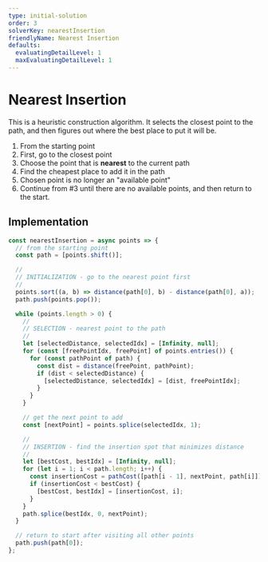 ```yaml
---
type: initial-solution
order: 3
solverKey: nearestInsertion
friendlyName: Nearest Insertion
defaults:
  evaluatingDetailLevel: 1
  maxEvaluatingDetailLevel: 1
---
```


# Nearest Insertion

This is a heuristic construction algorithm. It selects the closest point to the path, and then figures out where the best place to put it will be.

1. From the starting point
2. First, go to the closest point
3. Choose the point that is **nearest** to the current path
4. Find the cheapest place to add it in the path
5. Chosen point is no longer an "available point"
6. Continue from #3 until there are no available points, and then return to the start.

## Implementation

```javascript
const nearestInsertion = async points => {
  // from the starting point
  const path = [points.shift()];

  //
  // INITIALIZATION - go to the nearest point first
  //
  points.sort((a, b) => distance(path[0], b) - distance(path[0], a));
  path.push(points.pop());

  while (points.length > 0) {
    //
    // SELECTION - nearest point to the path
    //
    let [selectedDistance, selectedIdx] = [Infinity, null];
    for (const [freePointIdx, freePoint] of points.entries()) {
      for (const pathPoint of path) {
        const dist = distance(freePoint, pathPoint);
        if (dist < selectedDistance) {
          [selectedDistance, selectedIdx] = [dist, freePointIdx];
        }
      }
    }

    // get the next point to add
    const [nextPoint] = points.splice(selectedIdx, 1);

    //
    // INSERTION - find the insertion spot that minimizes distance
    //
    let [bestCost, bestIdx] = [Infinity, null];
    for (let i = 1; i < path.length; i++) {
      const insertionCost = pathCost([path[i - 1], nextPoint, path[i]]);
      if (insertionCost < bestCost) {
        [bestCost, bestIdx] = [insertionCost, i];
      }
    }
    path.splice(bestIdx, 0, nextPoint);
  }

  // return to start after visiting all other points
  path.push(path[0]);
};
```
